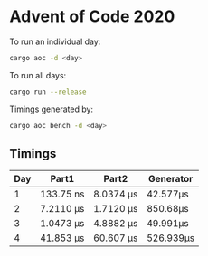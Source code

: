 # Advent of Code 2020

To run an individual day: 

``` sh
cargo aoc -d <day>
```

To run all days:

``` sh
cargo run --release
```

Timings generated by:

``` sh
cargo aoc bench -d <day>
```

## Timings
|Day|Part1|Part2|Generator|
|---|-----|-----|---------|
|1|133.75 ns|8.0374 µs|42.577µs|
|2|7.2110 µs|1.7120 µs|850.68µs|
|3|1.0473 µs|4.8882 µs|49.991µs|
|4|41.853 µs|60.607 µs|526.939µs|
